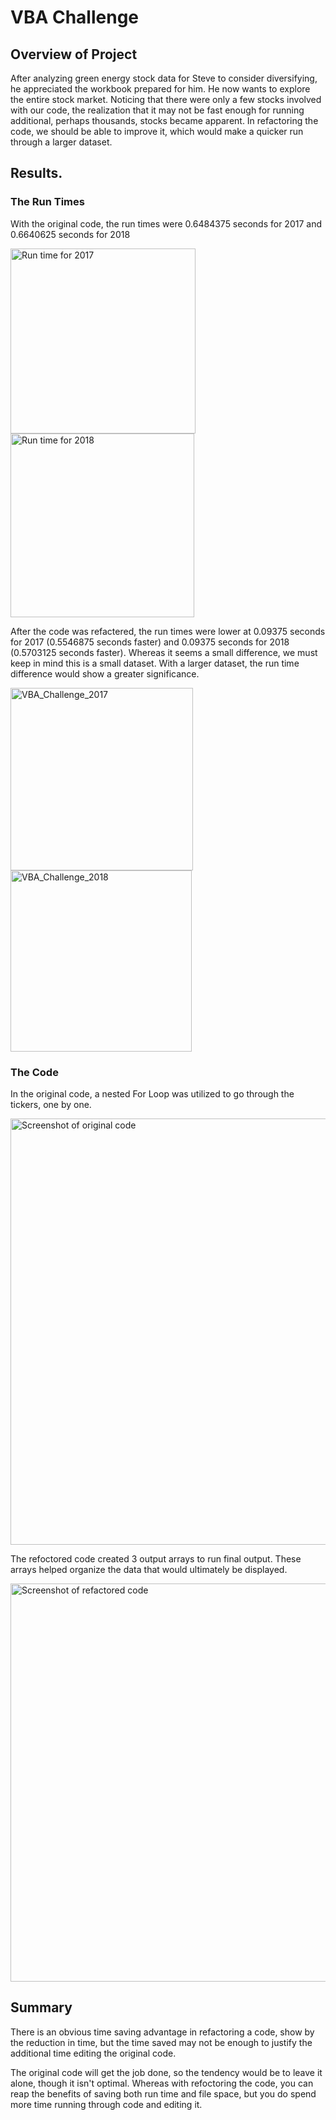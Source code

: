 # VBA Challenge

## Overview of Project
After analyzing green energy stock data for Steve to consider diversifying, he appreciated the workbook prepared for him. He now wants to explore the entire stock market. Noticing that there were only a few stocks involved with our code, the realization that it may not be fast enough for running additional, perhaps thousands, stocks became apparent. In refactoring the code, we should be able to improve it, which would make a quicker run through a larger dataset. 

## Results.

### The Run Times
With the original code, the run times were 0.6484375 seconds for 2017 and 0.6640625 seconds for 2018

<img width="296" alt="Run time for 2017" src="https://user-images.githubusercontent.com/88861780/132142039-b0deb14f-ddce-42c0-98a9-c9125204eca0.png">



<img width="294" alt="Run time for 2018" src="https://user-images.githubusercontent.com/88861780/132142041-a7819f15-c4c2-45e5-b49c-b2e1035106db.png">


After the code was refactered, the run times were lower at 0.09375 seconds for 2017 (0.5546875 seconds faster) and 0.09375 seconds for 2018 (0.5703125 seconds faster). Whereas it seems a small difference, we must keep in mind this is a small dataset. With a larger dataset, the run time difference would show a greater significance.

<img width="292" alt="VBA_Challenge_2017" src="https://user-images.githubusercontent.com/88861780/132141988-81414b2f-e9be-411a-9efb-688ded849948.png">


<img width="290" alt="VBA_Challenge_2018" src="https://user-images.githubusercontent.com/88861780/132141989-4ccdfa46-71fe-4fb5-92ec-23a6a53b905a.png">

### The Code

In the original code, a nested For Loop was utilized to go through the tickers, one by one.

<img width="682" alt="Screenshot of original code" src="https://user-images.githubusercontent.com/88861780/132142425-a42d41aa-fefd-4586-9414-ce8e8da90977.png">

The refoctored code created 3 output arrays to run final output. These arrays helped organize the data that would ultimately be displayed.

<img width="637" alt="Screenshot of refactored code" src="https://user-images.githubusercontent.com/88861780/132142428-d0c88af0-2c07-4c6d-8fc8-a00996c7bfb3.png">

## Summary

There is an obvious time saving advantage in refactoring a code, show by the reduction in time, but the time saved may not be enough to justify the additional time editing the original code.

The original code will get the job done, so the tendency would be to leave it alone, though it isn't optimal. Whereas with refoctoring the code, you can reap the benefits of saving both run time and file space, but you do spend more time running through code and editing it.